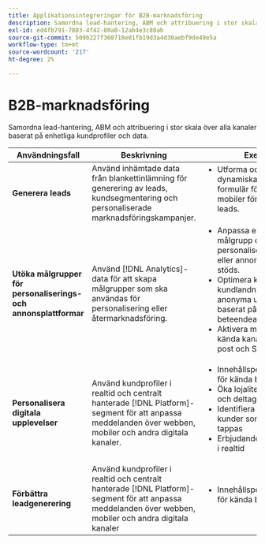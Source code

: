 ```yaml
---
title: Applikationsintegreringar för B2B-marknadsföring
description: Samordna lead-hantering, ABM och attribuering i stor skala över alla kanaler baserat på enhetliga kundprofiler och data.
exl-id: ed4fb791-7883-4f42-80a0-12ab4e3c80ab
source-git-commit: 509b227f360718e81fb19d3a4d30aebf9de49e5a
workflow-type: tm+mt
source-wordcount: '217'
ht-degree: 2%

---
```


# B2B-marknadsföring

Samordna lead-hantering, ABM och attribuering i stor skala över alla kanaler baserat på enhetliga kundprofiler och data.


<table>

<thead>
    <tr>
      <th>Användningsfall</th>
      <th>Beskrivning</th>
      <th>Exempel</th>
      <th>Program</th>
    </tr>
  </thead>

<tbody>
<tr>
  <td><strong>Generera leads</strong><br/></td>
  <td>Använd inhämtade data från blankettinlämning för generering av leads, kundsegmentering och personaliserade marknadsföringskampanjer.
  </td>
  <td>
    <ul style="margin-top: 0;">
      <li>Utforma och publicera dynamiska och interaktiva formulär för webb och mobiler för att generera leads.</li>
    </ul>
  </td>
  <td><a href= "../integrations-between-applications/marketo/marketo-experience-manager.md"> Marketo Engage och Forms</a></td>
</tr>


<tr>
  <td rowspan="1"><strong>Utöka målgrupper för personaliserings- och annonsplattformar</strong><br/></td> 
  <td>Använd [!DNL Analytics]-data för att skapa målgrupper som ska användas för personalisering eller återmarknadsföring.</td>
  <td>
    <ul style="margin-top: 0;">
      <li>Anpassa er digitala målgrupp och personalisering på enheter eller annonskanaler som stöds.</li>
      <li>Optimera kända kundlandningssidor och anonyma upplevelser baserat på enhets- och beteendeattribut.</li>
      <li>Aktivera målgrupper för kända kanaler, som e-post och SMS.</li>
    </ul>    
  </td>
  <td><a href="../integrations-between-applications/analytics/analytics-rtcdp.md">[!DNL Analytics] och kunddata i realtid [!DNL Platform]</a></td>
</tr>

<tr>
  <td><strong>Personalisera digitala upplevelser</strong><br/></td>
  <td> Använd kundprofiler i realtid och centralt hanterade [!DNL Platform]-segment för att anpassa meddelanden över webben, mobiler och andra digitala kanaler.
  </td>
  <td>
    <ul style="margin-top: 0;">
      <li>Innehållspersonalisering för kända besökare</li>
      <li>Öka lojalitetsregistrering och deltagande</li>
      <li>Identifiera och hantera kunder som riskerar att tappas</li>
      <li>Erbjudandepersonalisering i realtid</li>
    </ul>
  </td>
  <td><a href="../integrations-between-applications/rtcdp/rtcdp-target.md">Kunddata i realtid [!DNL Platform] och [!DNL Target]</a></td>
</tr>

<tr>
  <td><strong>Förbättra leadgenerering</strong><br/></td>
  <td>
    Använd kundprofiler i realtid och centralt hanterade [!DNL Platform]-segment för att anpassa meddelanden över webben, mobiler och andra digitala kanaler
  </td>
  <td>
    <ul style="margin-top: 0;">
      <li>Innehållspersonalisering för kända besökare</li>
    </ul>
  </td>
  <td><a href="../integrations-between-applications/rtcdp/rtcdp-target.md">Kunddata i realtid [!DNL Platform] och [!DNL Target]</a></td>
</tr>
</tbody>
</table>
